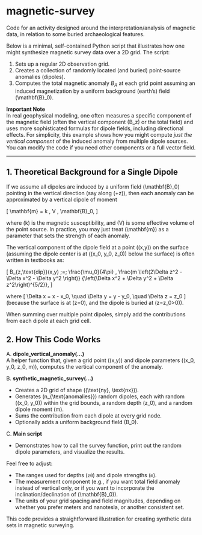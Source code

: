 # magnetic-survey
Code for an activity designed around the interpretation/analysis of magnetic data, in relation to some buried archaeological features.

Below is a minimal, self-contained Python script that illustrates how one might synthesize magnetic survey data over a 2D grid.  The script:

1. Sets up a regular 2D observation grid.  
2. Creates a collection of randomly located (and buried) point‐source anomalies (dipoles).  
3. Computes the total magnetic anomaly $B_A$ at each grid point assuming an induced magnetization by a uniform background (earth’s) field \(\mathbf{B}_0\).  

**Important Note**  
In real geophysical modeling, one often measures a specific component of the magnetic field (often the vertical component \(B_z\) or the total field) and uses more sophisticated formulas for dipole fields, including directional effects.  For simplicity, this example shows how you might compute _just the vertical component_ of the induced anomaly from multiple dipole sources.  You can modify the code if you need other components or a full vector field.

---

## 1. Theoretical Background for a Single Dipole

If we assume all dipoles are induced by a uniform field \(\mathbf{B}_0\) pointing in the vertical direction (say along \(+z\)), then each anomaly can be approximated by a vertical dipole of moment

\[
\mathbf{m} = k \, V \, \mathbf{B}_0,
\]

where \(k\) is the magnetic susceptibility, and \(V\) is some effective volume of the point source.  In practice, you may just treat \(\mathbf{m}\) as a parameter that sets the strength of each anomaly.

The vertical component of the dipole field at a point \((x,y)\) on the surface (assuming the dipole center is at \((x_0, y_0, z_0)\) below the surface) is often written in textbooks as:

\[
B_{z,\text{dip}}(x,y) \;=\; \frac{\mu_0}{4\pi} \, \frac{m \left(2\Delta z^2 - \Delta x^2 - \Delta y^2 \right)}
{\left(\Delta x^2 + \Delta y^2 + \Delta z^2\right)^{5/2}},
\]

where
\[
\Delta x = x - x_0, 
\quad \Delta y = y - y_0,
\quad \Delta z = z_0
\]
(because the surface is at \(z=0\), and the dipole is buried at \(z=z_0>0\)).

When summing over multiple point dipoles, simply add the contributions from each dipole at each grid cell.

## 2. How This Code Works

A. **dipole_vertical_anomaly(...)**  
   A helper function that, given a grid point \((x,y)\) and dipole parameters \((x_0, y_0, z_0, m)\), computes the vertical component of the anomaly.

B. **synthetic_magnetic_survey(...)**  
   - Creates a 2D grid of shape \((\text{ny}, \text{nx})\).  
   - Generates \(n_{\text{anomalies}}\) random dipoles, each with random \((x_0, y_0)\) within the grid bounds, a random depth \(z_0\), and a random dipole moment \(m\).  
   - Sums the contribution from each dipole at every grid node.  
   - Optionally adds a uniform background field \(B_0\).  

C. **Main script**  
   - Demonstrates how to call the survey function, print out the random dipole parameters, and visualize the results.

Feel free to adjust:
- The ranges used for depths (`z0`) and dipole strengths (`m`).  
- The measurement component (e.g., if you want total field anomaly instead of vertical only, or if you want to incorporate the inclination/declination of \(\mathbf{B}_0\)).  
- The units of your grid spacing and field magnitudes, depending on whether you prefer meters and nanotesla, or another consistent set.  

This code provides a straightforward illustration for creating synthetic data sets in magnetic surveying.
